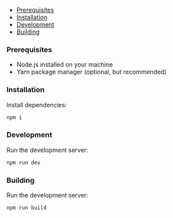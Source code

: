 - [Prerequisites](#Prerequisites)
- [Installation](#Installation)
- [Development](#Development)
- [Building](#Building)

### Prerequisites

- Node.js installed on your machine
- Yarn package manager (optional, but recommended)

### Installation

Install dependencies:
```bash
npm i
```

### Development
Run the development server:
```bash
npm run dev
```

### Building
Run the development server:
```bash
npm run build
```